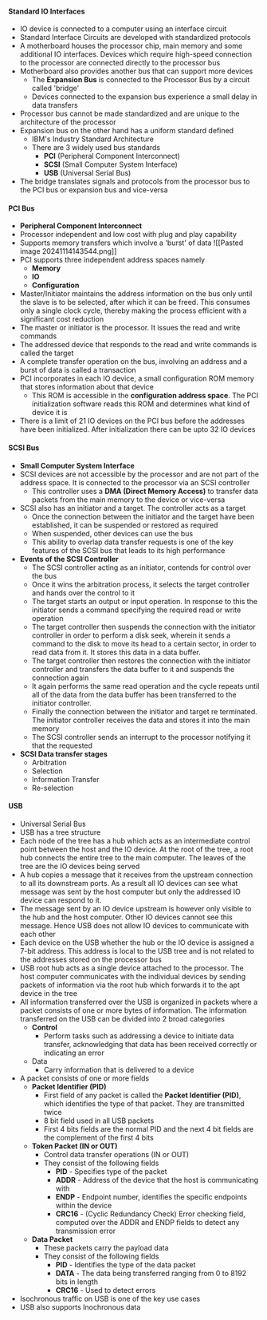 #### Standard IO Interfaces 
* IO device is connected to a computer using an interface circuit 
* Standard Interface Circuits are developed with standardized protocols
* A motherboard houses the processor chip, main memory and some additional IO interfaces. Devices which require high-speed connection to the processor are connected directly to the processor bus 
* Motherboard also provides another bus that can support more devices
	* The **Expansion Bus** is connected to the Processor Bus by a circuit called 'bridge'
	* Devices connected to the expansion bus experience a small delay in data transfers
* Processor bus cannot be made standardized and are unique to the architecture of the processor 
* Expansion bus on the other hand has a uniform standard defined 
	* IBM's Industry Standard Architecture 
	* There are 3 widely used bus standards 
		* **PCI** (Peripheral Component Interconnect)
		* **SCSI** (Small Computer System Interface)
		* **USB** (Universal Serial Bus)
* The bridge translates signals and protocols from the processor bus to the PCI bus or expansion bus and vice-versa

#### PCI Bus 
* **Peripheral Component Interconnect**
* Processor independent and low cost with plug and play capability
* Supports memory transfers which involve a 'burst' of data 
![[Pasted image 20241114143544.png]]
* PCI supports three independent address spaces namely 
	* **Memory**
	* **IO**
	* **Configuration**
* Master/Initiator maintains the address information on the bus only until the slave is to be selected, after which it can be freed. This consumes only a single clock cycle, thereby making the process efficient with a significant cost reduction
* The master or initiator is the processor. It issues the read and write commands
* The addressed device that responds to the read and write commands is called the target
* A complete transfer operation on the bus, involving an address and a burst of data is called a transaction
* PCI incorporates in each IO device, a small configuration ROM memory that stores information about that device
	* This ROM is accessible in the **configuration address space**. The PCI initialization software reads this ROM and determines what kind of device it is 
* There is a limit of 21 IO devices on the PCI bus before the addresses have been initialized. After initialization there can be upto 32 IO devices 

#### SCSI Bus
* **Small Computer System Interface**
* SCSI devices are not accessible by the processor and are not part of the address space. It is connected to the processor via an SCSI controller
	* This controller uses a **DMA (Direct Memory Access)** to transfer data packets from the main memory to the device or vice-versa
* SCSI also has an initiator and a target. The controller acts as a target
	* Once the connection between the initiator and the target have been established, it can be suspended or restored as required
	* When suspended, other devices can use the bus 
	* This ability to overlap data transfer requests is one of the key features of the SCSI bus that leads to its high performance
* **Events of the SCSI Controller** 
	* The SCSI controller acting as an initiator, contends for control over the bus 
	* Once it wins the arbitration process, it selects the target controller and hands over the control to it 
	* The target starts an output or input operation. In response to this the initiator sends a command specifying the required read or write operation
	* The target controller then suspends the connection with the initiator controller in order to perform a disk seek, wherein it sends a command to the disk to move its head to a certain sector, in order to read data from it. It stores this data in a data buffer. 
	* The target controller then restores the connection with the initiator controller and transfers the data buffer to it and suspends the connection again
	* It again performs the same read operation and the cycle repeats until all of the data from the data buffer has been transferred to the initiator controller. 
	* Finally the connection between the initiator and target re terminated. The initiator controller receives the data and stores it into the main memory
	* The SCSI controller sends an interrupt to the processor notifying it that the requested 
* **SCSI Data transfer stages**
	* Arbitration 
	* Selection 
	* Information Transfer 
	* Re-selection

#### USB 
* Universal Serial Bus
* USB has a tree structure 
* Each node of the tree has a hub which acts as an intermediate control point between the host and the IO device. At the root of the tree, a root hub connects the entire tree to the main computer. The leaves of the tree are the IO devices being served 
* A hub copies a message that it receives from the upstream connection to all its downstream ports. As a result all IO devices can see what message was sent by the host computer but only the addressed  IO device can respond to it.  
* The message sent by an IO device upstream is however only visible to the hub and the host computer. Other IO devices cannot see this message. Hence USB does not allow IO devices to communicate with each other 
* Each device on the USB whether the hub or the IO device is assigned a 7-bit address. This address is local to the USB tree and is not related to the addresses stored on the  processor bus
* USB root hub acts as a single device attached to the processor. The host computer communicates with the individual devices by sending packets of information via the root hub which forwards it to the apt device in the tree
* All information transferred over the USB is organized in packets where a packet consists of one or more bytes of information. The information transferred on the USB can be divided into 2 broad categories
	* **Control**
		* Perform tasks such as addressing a device to initiate data transfer, acknowledging that data has been received correctly or indicating an error 
	* Data
		* Carry information that is delivered to a device 
* A packet consists of one or more fields 
	* **Packet Identifier (PID)**
		* First field of any packet is called the **Packet Identifier (PID)**, which identifies the type of that packet. They are transmitted twice
		* 8 bit field used in all USB packets 
		* First 4 bits fields are the normal PID and the next 4 bit fields are the complement of the first 4 bits
	* **Token Packet (IN or OUT)**
		* Control data transfer operations (IN or OUT)
		* They consist of the following fields
			* **PID** - Specifies type of the packet
			* **ADDR** - Address of the device that the host is communicating with
			* **ENDP** - Endpoint number, identifies the specific endpoints within the device
			* **CRC16** - (Cyclic Redundancy Check) Error checking field, computed over the ADDR and ENDP fields to detect any transmission error
	* **Data Packet**
		* These packets carry the payload data 
		* They consist of the following fields
			* **PID** - Identifies the type of the data packet
			* **DATA** - The data being transferred ranging from 0 to 8192 bits in length
			* **CRC16** - Used to detect errors
* Isochronous traffic on USB is one of the key use cases 
* USB also supports Inochronous data 